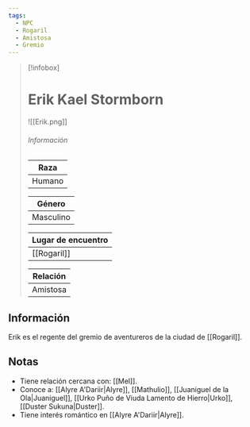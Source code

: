 ```yaml
---
tags:
  - NPC
  - Rogaril
  - Amistosa
  - Gremio
---
```


> [!infobox]
> # Erik Kael Stormborn
> ![[Erik.png]]
> ###### Información
> | Raza  |
> | ----- |
> |  Humano   |
> 
> | Género  |
> | ----- |
> |  Masculino  |
> 
> | Lugar de encuentro |
> | --------- | 
> | [[Rogaril]] | 
> 
> | Relación       |
> | ----------------- |
> | Amistosa |

## Información

Erik es el regente del gremio de aventureros de la ciudad de [[Rogaril]].

## Notas

- Tiene relación cercana con: [[Mel]].
- Conoce a: [[Alyre A'Dariir|Alyre]], [[Mathulio]], [[Juaniguel de la Ola|Juaniguel]], [[Urko Puño de Viuda Lamento de Hierro|Urko]], [[Duster Sukuna|Duster]]. 
- Tiene interés romántico en [[Alyre A'Dariir|Alyre]].